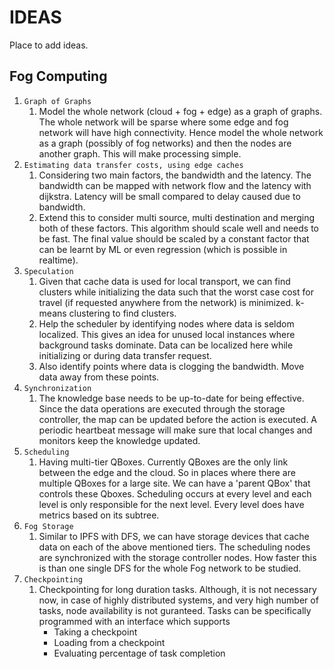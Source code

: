 
# IDEAS

Place to add ideas.

## Fog Computing

1. `Graph of Graphs`
   1. Model the whole network (cloud + fog + edge) as a graph of graphs. The whole network will be sparse where some edge and fog network will have high connectivity. Hence model the whole network as a graph (possibly of fog networks) and then the nodes are another graph. This will make processing simple.
2. `Estimating data transfer costs, using edge caches`
   1. Considering two main factors, the bandwidth and the latency. The bandwidth can be mapped with network flow and the latency with dijkstra. Latency will be small compared to delay caused due to bandwidth.
   2. Extend this to consider multi source, multi destination and merging both of these factors. This algorithm should scale well and needs to be fast. The final value should be scaled by a constant factor that can be learnt by ML or even regression (which is possible in realtime).
3. `Speculation`
   1. Given that cache data is used for local transport, we can find clusters while initializing the data such that the worst case cost for travel (if requested anywhere from the network) is minimized. k-means clustering to find clusters.
   2. Help the scheduler by identifying nodes where data is seldom localized. This gives an idea for unused local instances where background tasks dominate. Data can be localized here while initializing or during data transfer request.
   3. Also identify points where data is clogging the bandwidth. Move data away from these points.
4. `Synchronization`
   1. The knowledge base needs to be up-to-date for being effective. Since the data operations are executed through the storage controller, the map can be updated before the action is executed. A periodic heartbeat message will make sure that local changes and monitors keep the knowledge updated.
5. `Scheduling` 
   1. Having multi-tier QBoxes. Currently QBoxes are the only link between the edge and the cloud. So in places where there are multiple QBoxes for a large site. We can have a 'parent QBox' that controls these Qboxes. Scheduling occurs at every level and each level is only responsible for the next level. Every level does have metrics based on its subtree.
6. `Fog Storage`
   1. Similar to IPFS with DFS, we can have storage devices that cache data on each of the above mentioned tiers. The scheduling nodes are synchronized with the storage controller nodes. How faster this is than one single DFS for the whole Fog network to be studied.
7. `Checkpointing` 
   1. Checkpointing for long duration tasks. Although, it is not necessary now, in case of highly distributed systems, and very high number of tasks, node availability is not guranteed. Tasks can be specifically programmed with an interface which supports
      - Taking a checkpoint
      - Loading from a checkpoint
      - Evaluating percentage of task completion